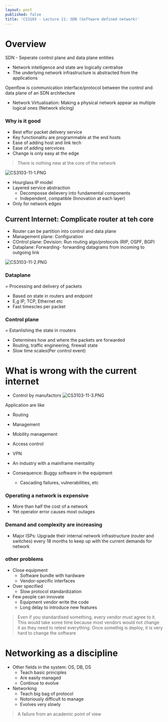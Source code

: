```yaml
---
layout: post
published: false
title: 'CS3103 - Lecture 11: SDN (Software defined network)'
---
```

# Overview
SDN - Seperate control plane and data plane entities
- Network intelligence and state are logically centralise
- The underlying network infrastructure is abstracted from the applications

Openflow is communication interface/protocol between the control and data plane of an SDN architecture

- Network Virtualisation: Making a physical network appear as multiple logical ones (Network slicing)

### Why is it good
- Best effor packet delivery service
- Key functionalitu are programmable at the end hosts
- Ease of adding host and link tech
- Ease of adding sercvices
- Change is only easy at the edge

> There is nothing new at the core of the network

![CS3103-11-1.PNG]({{site.baseurl}}/img/CS3103-11-1.PNG)
- Hourglass IP model
- Layered service abstraction 
	- Decomposse delievery into fundamental components
    - Independent, compatible (Innovation at each layer)
- Only for network edges

## Current Internet: Complicate router at teh core
- Router can be partition into control and data plane
- Management plane: Configuration
- COntrol plane: Devision: Run routing algo/protocols (RIP, OSPF, BGP)
- Dataplane: Forwarding- forwarding datagrams from incoming to outgoing link

![CS3103-11-2.PNG]({{site.baseurl}}/img/CS3103-11-2.PNG)

### Dataplane
= Processing and delivery of packets
- Based on state in routers and endpoint
- E,g IP, TCP, Ethernet etc
- Fast timescles per packet

### Control plane
= Estanlishing the state in rrouters
- Determines how and where the packets are forwarded
- Routing, traffic engineering, firewall state
- Slow time scales(Per control event)

# What is wrong with the current internet
- Control by manufactors
![CS3103-11-3.PNG]({{site.baseurl}}/img/CS3103-11-3.PNG)

Application are like
- Routing
- Management
- Mobility management
- Access control
- VPN

- An industry with a mainframe mentaility
- Consequence: Buggy software in the equipment
	- Cascading failures, vulnerabilities, etc

### Operating a network is expensive
- More than half the cost of a network
- Yet operator error causes most outages

### Demand and complexity are increasing
- Major ISPs: Upgrade their internal network infrastructure (router and switches) every 18 months to keep up with the current demands for network

### other problems
- Close equipment 
	- Software bundle with hardware
    - Vendor-specific interfaces
- Over specified
	- Slow protocol standardization
- Few people can innovate
	- Equipment vendor write the code
    - Long delay to introduce new features
    
> Even if you standardised something, every vendor must agree to it. This would take some time because most vendors would not change it as they need to retest everything. Once somethig is deploy, it is very hard to change the software

# Networking as a discipline
- Other fields in the system: OS, DB, DS
  - Teach basic principles
  - Are easily managed
  - Continue to evolve
- Networking
	- Teach big bag of protocol
    - Notoriously difficult to manage
    - Evolves very slowly

> A failure from an academic point of view



